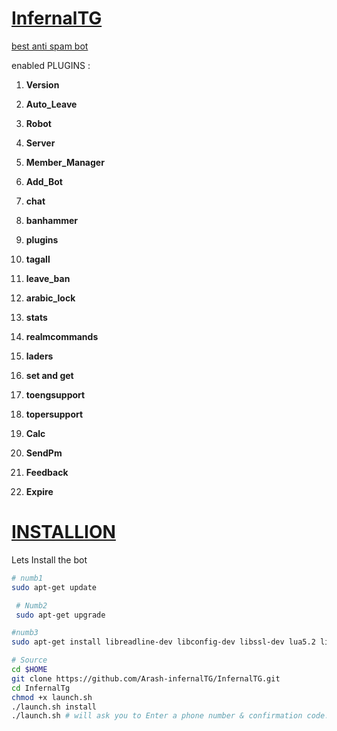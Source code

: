 # [InfernalTG](https://telegram.me/TeleInfernal) 

[best anti spam bot](telegram.me/InfernalTG)

enabled PLUGINS :

1. **Version**
 
2. **Auto_Leave**

3. **Robot**

4. **Server**

5. **Member_Manager**

6. **Add_Bot**

7. **chat**

8. **banhammer**

9. **plugins**

10. **tagall**

11. **leave_ban**

12. **arabic_lock**

13. **stats**

14. **realmcommands**

15. **laders**

16. **set and get**

17. **toengsupport**

18. **topersupport**

19. **Calc**

20. **SendPm**

21. **Feedback**

22. **Expire**


































# [INSTALLION](installion)
Lets Install the bot
```bash
# numb1
sudo apt-get update
```


```bash
 # Numb2
 sudo apt-get upgrade
```


```bash
#numb3
sudo apt-get install libreadline-dev libconfig-dev libssl-dev lua5.2 liblua5.2-dev libevent-dev make unzip git redis-server g++ libjansson-dev libpython-dev expat libexpat1-dev
```

```bash
# Source
cd $HOME
git clone https://github.com/Arash-infernalTG/InfernalTG.git
cd InfernalTg
chmod +x launch.sh
./launch.sh install
./launch.sh # will ask you to Enter a phone number & confirmation code.
```

